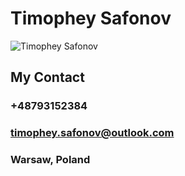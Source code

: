 # **Timophey Safonov**
![Timophey Safonov](https://drive.google.com/file/d/1H8vza2ZOX8SdQI2lEXHe6liYJCOUsSNR/view?usp=sharing)
## My Contact
### +48793152384
### timophey.safonov@outlook.com
### Warsaw, Poland



